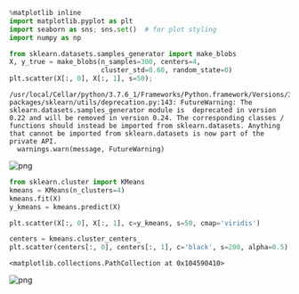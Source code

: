 ```python
%matplotlib inline
import matplotlib.pyplot as plt
import seaborn as sns; sns.set()  # for plot styling
import numpy as np
```


```python
from sklearn.datasets.samples_generator import make_blobs
X, y_true = make_blobs(n_samples=300, centers=4,
                       cluster_std=0.60, random_state=0)
plt.scatter(X[:, 0], X[:, 1], s=50);
```

    /usr/local/Cellar/python/3.7.6_1/Frameworks/Python.framework/Versions/3.7/lib/python3.7/site-packages/sklearn/utils/deprecation.py:143: FutureWarning: The sklearn.datasets.samples_generator module is  deprecated in version 0.22 and will be removed in version 0.24. The corresponding classes / functions should instead be imported from sklearn.datasets. Anything that cannot be imported from sklearn.datasets is now part of the private API.
      warnings.warn(message, FutureWarning)



![png](output_1_1.png)



```python
from sklearn.cluster import KMeans
kmeans = KMeans(n_clusters=4)
kmeans.fit(X)
y_kmeans = kmeans.predict(X)
```


```python
plt.scatter(X[:, 0], X[:, 1], c=y_kmeans, s=50, cmap='viridis')

centers = kmeans.cluster_centers_
plt.scatter(centers[:, 0], centers[:, 1], c='black', s=200, alpha=0.5)
```




    <matplotlib.collections.PathCollection at 0x104590410>




![png](output_3_1.png)



```python

```
